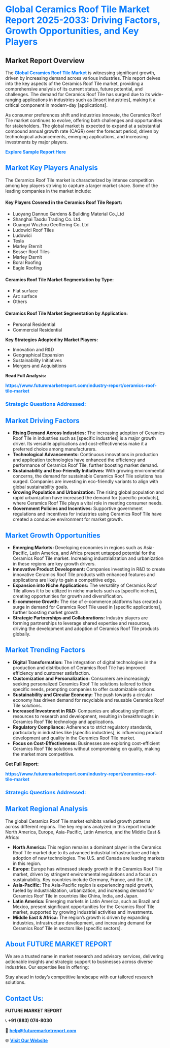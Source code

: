 <h1 style="color: #007BFF;">Global Ceramics Roof Tile Market Report 2025-2033: Driving Factors, Growth Opportunities, and Key Players</h1>

<section id="overview">
<h2>Market Report Overview</h2>
<p>The <a href="https://www.futuremarketreport.com/industry-report/ceramics-roof-tile-market" style="color: #007BFF; text-decoration: none;"><strong>Global Ceramics Roof Tile Market</strong></a> is witnessing significant growth, driven by increasing demand across various industries. This report delves into the key aspects of the Ceramics Roof Tile market, providing a comprehensive analysis of its current status, future potential, and challenges. The demand for Ceramics Roof Tile has surged due to its wide-ranging applications in industries such as [insert industries], making it a critical component in modern-day [applications].</p>
<p>As consumer preferences shift and industries innovate, the Ceramics Roof Tile market continues to evolve, offering both challenges and opportunities for stakeholders. The global market is expected to expand at a substantial compound annual growth rate (CAGR) over the forecast period, driven by technological advancements, emerging applications, and increasing investments by major players.</p>
</section>

<section id="overview">
<p><a href="https://www.futuremarketreport.com/request-sample/reportId=108850" style="color: #007BFF; text-decoration: none;"><strong>Explore Sample Report Here</strong></a></p>
</section>

<section id="key-players">
<h2 style="color: #007BFF;">Market Key Players Analysis</h2>
<p>The Ceramics Roof Tile market is characterized by intense competition among key players striving to capture a larger market share. Some of the leading companies in the market include:</p>
<h4>Key Players Covered in the Ceramics Roof Tile Report:</h4>
<ul><li>Luoyang Dannuo Gardens &amp; Building Material Co.,Ltd</li><li>Shanghai Taodu Trading Co. Ltd.</li><li>Guangxi Wuzhou Geoffering Co. Ltd</li><li>Ludowici Roof Tiles</li><li>Ludowici</li><li>Tesla</li><li>Marley Eternit</li><li>Besser Roof Tiles</li><li>Marley Eternit</li><li>Boral Roofing</li><li>Eagle Roofing</li></ul>
<h4>Ceramics Roof Tile Market Segmentation by Type:</h4>
<ul><li>Flat surface</li><li>Arc surface</li><li>Others</li></ul>

<h4>Ceramics Roof Tile Market Segmentation by Application:</h4>
<ul><li>Personal Residential</li><li>Commercial Residential</li></ul>
<p><strong>Key Strategies Adopted by Market Players:</strong></p>
<ul>
<li>Innovation and R&D</li>
<li>Geographical Expansion</li>
<li>Sustainability Initiatives</li>
<li>Mergers and Acquisitions</li>
</ul>
</section>

<section>
<p><strong>Read Full Analysis: </strong></p><a href="https://www.futuremarketreport.com/industry-report/ceramics-roof-tile-market" style="color: #007BFF; text-decoration: none;"><strong>https://www.futuremarketreport.com/industry-report/ceramics-roof-tile-market</strong></a>
<h3 style="color: #007BFF;">Strategic Questions Addressed:</h3>
</section>

<section id="driving-factors">
<h2 style="color: #007BFF;">Market Driving Factors</h2>
<ul>
<li><strong>Rising Demand Across Industries:</strong> The increasing adoption of Ceramics Roof Tile in industries such as [specific industries] is a major growth driver. Its versatile applications and cost-effectiveness make it a preferred choice among manufacturers.</li>
<li><strong>Technological Advancements:</strong> Continuous innovations in production and application technologies have enhanced the efficiency and performance of Ceramics Roof Tile, further boosting market demand.</li>
<li><strong>Sustainability and Eco-Friendly Initiatives:</strong> With growing environmental concerns, the demand for sustainable Ceramics Roof Tile solutions has surged. Companies are investing in eco-friendly variants to align with global sustainability goals.</li>
<li><strong>Growing Population and Urbanization:</strong> The rising global population and rapid urbanization have increased the demand for [specific products], where Ceramics Roof Tile plays a vital role in meeting consumer needs.</li>
<li><strong>Government Policies and Incentives:</strong> Supportive government regulations and incentives for industries using Ceramics Roof Tile have created a conducive environment for market growth.</li>
</ul>
</section>

<section id="growth-opportunities">
<h2 style="color: #007BFF;">Market Growth Opportunities</h2>
<ul>
<li><strong>Emerging Markets:</strong> Developing economies in regions such as Asia-Pacific, Latin America, and Africa present untapped potential for the Ceramics Roof Tile market. Increasing industrialization and urbanization in these regions are key growth drivers.</li>
<li><strong>Innovative Product Development:</strong> Companies investing in R&D to create innovative Ceramics Roof Tile products with enhanced features and applications are likely to gain a competitive edge.</li>
<li><strong>Expansion into Niche Applications:</strong> The versatility of Ceramics Roof Tile allows it to be utilized in niche markets such as [specific niches], creating opportunities for growth and diversification.</li>
<li><strong>E-commerce Growth:</strong> The rise of e-commerce platforms has created a surge in demand for Ceramics Roof Tile used in [specific applications], further boosting market growth.</li>
<li><strong>Strategic Partnerships and Collaborations:</strong> Industry players are forming partnerships to leverage shared expertise and resources, driving the development and adoption of Ceramics Roof Tile products globally.</li>
</ul>
</section>

<section id="trending-factors">
<h2 style="color: #007BFF;">Market Trending Factors</h2>
<ul>
<li><strong>Digital Transformation:</strong> The integration of digital technologies in the production and distribution of Ceramics Roof Tile has improved efficiency and customer satisfaction.</li>
<li><strong>Customization and Personalization:</strong> Consumers are increasingly seeking personalized Ceramics Roof Tile solutions tailored to their specific needs, prompting companies to offer customizable options.</li>
<li><strong>Sustainability and Circular Economy:</strong> The push towards a circular economy has driven demand for recyclable and reusable Ceramics Roof Tile solutions.</li>
<li><strong>Increased Investment in R&D:</strong> Companies are allocating significant resources to research and development, resulting in breakthroughs in Ceramics Roof Tile technology and applications.</li>
<li><strong>Regulatory Compliance:</strong> Adherence to strict regulatory standards, particularly in industries like [specific industries], is influencing product development and quality in the Ceramics Roof Tile market.</li>
<li><strong>Focus on Cost-Effectiveness:</strong> Businesses are exploring cost-efficient Ceramics Roof Tile solutions without compromising on quality, making the market more competitive.</li>
</ul>
</section>

<section>
<p><strong>Get Full Report: </strong></p><a href="https://www.futuremarketreport.com/industry-report/ceramics-roof-tile-market" style="color: #007BFF; text-decoration: none;"><strong>https://www.futuremarketreport.com/industry-report/ceramics-roof-tile-market</strong></a>
<h3 style="color: #007BFF;">Strategic Questions Addressed:</h3>
</section>


<section id="regional-analysis">
<h2 style="color: #007BFF;">Market Regional Analysis</h2>
<p>The global Ceramics Roof Tile market exhibits varied growth patterns across different regions. The key regions analyzed in this report include North America, Europe, Asia-Pacific, Latin America, and the Middle East & Africa:</p>
<ul>
<li><strong>North America:</strong> This region remains a dominant player in the Ceramics Roof Tile market due to its advanced industrial infrastructure and high adoption of new technologies. The U.S. and Canada are leading markets in this region.</li>
<li><strong>Europe:</strong> Europe has witnessed steady growth in the Ceramics Roof Tile market, driven by stringent environmental regulations and a focus on sustainability. Key countries include Germany, France, and the U.K.</li>
<li><strong>Asia-Pacific:</strong> The Asia-Pacific region is experiencing rapid growth, fueled by industrialization, urbanization, and increasing demand for Ceramics Roof Tile in countries like China, India, and Japan.</li>
<li><strong>Latin America:</strong> Emerging markets in Latin America, such as Brazil and Mexico, present significant opportunities for the Ceramics Roof Tile market, supported by growing industrial activities and investments.</li>
<li><strong>Middle East & Africa:</strong> The region’s growth is driven by expanding industries, infrastructure development, and increasing demand for Ceramics Roof Tile in sectors like [specific sectors].</li>
</ul>
</section>

<footer>
<h2 style="color: #007BFF;">About FUTURE MARKET REPORT</h2>
<p>We are a trusted name in market research and advisory services, delivering actionable insights and strategic support to businesses across diverse industries. Our expertise lies in offering:</p>

<p>Stay ahead in today’s competitive landscape with our tailored research solutions.</p>

<h2 style="color: #007BFF;">Contact Us:</h2>
<p><strong>FUTURE MARKET REPORT</strong></p>
<p>📞 <strong>+91 (883) 074-8030</strong></p>
<p>📧 <strong><a href="mailto:help@futuremarketreport.com" style="color: #007BFF;">help@futuremarketreport.com</a></strong></p>
<p>🌐 <strong><a href="https://www.futuremarketreport.com/" style="color: #007BFF;">Visit Our Website</a></strong></p>
</footer>
